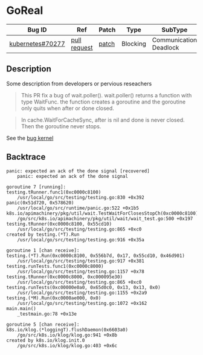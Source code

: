 
# GoReal

| Bug ID|  Ref | Patch | Type | SubType | SubsubType |
| ----  | ---- | ----  | ---- | ---- | ---- |
|[kubernetes#70277]|[pull request]|[patch]| Blocking | Communication Deadlock | Channel |

[kubernetes#70277]:(kubernetes70277_test.go)
[patch]:https://github.com/kubernetes/kubernetes/pull/70277/files
[pull request]:https://github.com/kubernetes/kubernetes/pull/70277
 
## Description

Some description from developers or pervious reseachers

> This PR fix a bug of wait.poller(). wait.poller() returns a function with type WaitFunc. 
> the function creates a goroutine and the goroutine only quits when after or done closed.
  
> In cache.WaitForCacheSync, after is nil and done is never closed. Then the goroutine 
> never stops.

See the [bug kernel](../../../../goker/blocking/kubernetes/70277/README.md)

## Backtrace

```
panic: expected an ack of the done signal [recovered]
	panic: expected an ack of the done signal

goroutine 7 [running]:
testing.tRunner.func1(0xc0000c8100)
	/usr/local/go/src/testing/testing.go:830 +0x392
panic(0x51d720, 0x578620)
	/usr/local/go/src/runtime/panic.go:522 +0x1b5
k8s.io/apimachinery/pkg/util/wait.TestWaitForClosesStopCh(0xc0000c8100)
	/go/src/k8s.io/apimachinery/pkg/util/wait/wait_test.go:500 +0x197
testing.tRunner(0xc0000c8100, 0x55cd10)
	/usr/local/go/src/testing/testing.go:865 +0xc0
created by testing.(*T).Run
	/usr/local/go/src/testing/testing.go:916 +0x35a

goroutine 1 [chan receive]:
testing.(*T).Run(0xc0000c8100, 0x556b7d, 0x17, 0x55cd10, 0x46d901)
	/usr/local/go/src/testing/testing.go:917 +0x381
testing.runTests.func1(0xc0000c8000)
	/usr/local/go/src/testing/testing.go:1157 +0x78
testing.tRunner(0xc0000c8000, 0xc000095e30)
	/usr/local/go/src/testing/testing.go:865 +0xc0
testing.runTests(0xc00000e0a0, 0x65d0c0, 0x13, 0x13, 0x0)
	/usr/local/go/src/testing/testing.go:1155 +0x2a9
testing.(*M).Run(0xc0000ae000, 0x0)
	/usr/local/go/src/testing/testing.go:1072 +0x162
main.main()
	_testmain.go:78 +0x13e

goroutine 5 [chan receive]:
k8s.io/klog.(*loggingT).flushDaemon(0x6603a0)
	/go/src/k8s.io/klog/klog.go:941 +0x8b
created by k8s.io/klog.init.0
	/go/src/k8s.io/klog/klog.go:403 +0x6c
```

